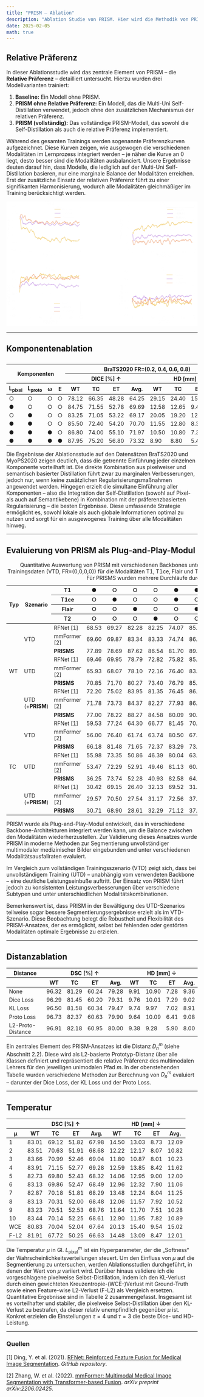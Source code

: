 ```yaml
---
title: "PRISM – Ablation"  
description: "Ablation Studie von PRISM. Hier wird die Methodik von PRISM in ihren Einzelteilen betrachtet und analysiert."  
date: 2025-02-05  
math: true
---
```


## Relative Präferenz

In dieser Ablationsstudie wird das zentrale Element von PRISM – die **Relative Präferenz** – detailliert untersucht. Hierzu wurden drei Modellvarianten trainiert:

1. **Baseline:** Ein Modell ohne PRISM.
2. **PRISM ohne Relative Präferenz:** Ein Modell, das die Multi-Uni Self-Distillation verwendet, jedoch ohne den zusätzlichen Mechanismus der relativen Präferenz.
3. **PRISM (vollständig):** Das vollständige PRISM-Modell, das sowohl die Self-Distillation als auch die relative Präferenz implementiert.

Während des gesamten Trainings werden sogenannte Präferenzkurven aufgezeichnet. Diese Kurven zeigen, wie ausgewogen die verschiedenen Modalitäten im Lernprozess integriert werden – je näher die Kurve an 0 liegt, desto besser sind die Modalitäten ausbalanciert. Unsere Ergebnisse deuten darauf hin, dass Modelle, die lediglich auf der Multi-Uni Self-Distillation basieren, nur eine marginale Balance der Modalitäten erreichen. Erst der zusätzliche Einsatz der relativen Präferenz führt zu einer signifikanten Harmonisierung, wodurch alle Modalitäten gleichmäßiger im Training berücksichtigt werden.



![Allgemeiness Beispiel von PRISM](https://raw.githubusercontent.com/DavidRutkevich/PRISM-Docs/refs/heads/new_figures/Prism%20%7C%20Modul/prism-abl-curves.png)

---
## Komponentenablation

<table>
  <caption></caption>
  <thead>
    <tr>
      <th colspan="4" rowspan="2">Komponenten</th>
      <th colspan="8">BraTS2020 FR=(0.2, 0.4, 0.6, 0.8)</th>
      <th colspan="8">MyoPS2020 FR=(0.3,0.5,0.7)</th>
    </tr>
    <tr>
      <th colspan="4">DICE [%] ↑</th>
      <th colspan="4">HD [mm] ↓</th>
      <th colspan="4">DICE [%] ↑</th>
      <th colspan="4">HD [mm] ↓</th>
    </tr>
    <tr>
      <th>L<sub>pixel</sub></th>
      <th>L<sub>proto</sub></th>
      <th>ω</th>
      <th>E</th>
      <th>WT</th>
      <th>TC</th>
      <th>ET</th>
      <th>Avg.</th>
      <th>WT</th>
      <th>TC</th>
      <th>ET</th>
      <th>Avg.</th>
      <th>LVB</th>
      <th>RVB</th>
      <th>MYO</th>
      <th>Avg.</th>
      <th>LVB</th>
      <th>RVB</th>
      <th>MYO</th>
      <th>Avg.</th>
    </tr>
  </thead>
  <tbody>
    <tr>
      <td>○</td>
      <td>○</td>
      <td>○</td>
      <td>○</td>
      <td>78.12</td>
      <td>66.35</td>
      <td>48.28</td>
      <td>64.25</td>
      <td>29.15</td>
      <td>24.40</td>
      <td>15.08</td>
      <td>22.88</td>
      <td>75.90</td>
      <td>55.05</td>
      <td>69.70</td>
      <td>66.88</td>
      <td>21.40</td>
      <td>24.70</td>
      <td>23.25</td>
      <td>23.12</td>
    </tr>
    <tr>
      <td>●</td>
      <td>○</td>
      <td>○</td>
      <td>○</td>
      <td>84.75</td>
      <td>71.55</td>
      <td>52.78</td>
      <td>69.69</td>
      <td>12.58</td>
      <td>12.65</td>
      <td>9.40</td>
      <td>11.54</td>
      <td>81.80</td>
      <td>54.70</td>
      <td>78.10</td>
      <td>71.53</td>
      <td>14.35</td>
      <td>28.75</td>
      <td>18.55</td>
      <td>20.55</td>
    </tr>
    <tr>
      <td>○</td>
      <td>●</td>
      <td>○</td>
      <td>○</td>
      <td>83.25</td>
      <td>71.05</td>
      <td>53.22</td>
      <td>69.17</td>
      <td>20.05</td>
      <td>19.20</td>
      <td>12.05</td>
      <td>17.10</td>
      <td>79.80</td>
      <td>58.30</td>
      <td>75.05</td>
      <td>71.05</td>
      <td>16.50</td>
      <td>27.80</td>
      <td>17.20</td>
      <td>20.50</td>
    </tr>
    <tr>
      <td>●</td>
      <td>●</td>
      <td>○</td>
      <td>○</td>
      <td>85.50</td>
      <td>72.40</td>
      <td>54.20</td>
      <td>70.70</td>
      <td>11.55</td>
      <td>12.80</td>
      <td>8.30</td>
      <td>10.88</td>
      <td>82.90</td>
      <td>59.75</td>
      <td>79.00</td>
      <td>73.88</td>
      <td>11.80</td>
      <td>24.70</td>
      <td>12.10</td>
      <td>16.20</td>
    </tr>
    <tr>
      <td>●</td>
      <td>●</td>
      <td>●</td>
      <td>○</td>
      <td>86.80</td>
      <td>74.00</td>
      <td>55.10</td>
      <td>71.97</td>
      <td>10.50</td>
      <td>10.80</td>
      <td>7.30</td>
      <td>9.53</td>
      <td>83.60</td>
      <td>62.65</td>
      <td>79.30</td>
      <td>75.18</td>
      <td>11.30</td>
      <td>19.55</td>
      <td>11.25</td>
      <td>14.03</td>
    </tr>
    <tr>
      <td>●</td>
      <td>●</td>
      <td>●</td>
      <td>●</td>
      <td>87.95</td>
      <td>75.20</td>
      <td>56.80</td>
      <td>73.32</td>
      <td>8.90</td>
      <td>8.80</td>
      <td>5.40</td>
      <td>7.70</td>
      <td>85.50</td>
      <td>65.00</td>
      <td>81.40</td>
      <td>77.30</td>
      <td>8.35</td>
      <td>17.50</td>
      <td>8.70</td>
      <td>11.52</td>
    </tr>
  </tbody>
</table>

Die Ergebnisse der Ablationsstudie auf den Datensätzen BraTS2020 und MyoPS2020 zeigen deutlich, dass die getrennte Einführung jeder einzelnen Komponente vorteilhaft ist. Die direkte Kombination aus pixelweiser und semantisch basierter Distillation führt zwar zu marginalen Verbesserungen, jedoch nur, wenn keine zusätzlichen Regularisierungsmaßnahmen angewendet werden. Hingegen erzielt die simultane Einführung aller Komponenten – also die Integration der Self-Distillation (sowohl auf Pixel- als auch auf Semantikebene) in Kombination mit der präferenzbasierten Regularisierung – die besten Ergebnisse. Diese umfassende Strategie ermöglicht es, sowohl lokale als auch globale Informationen optimal zu nutzen und sorgt für ein ausgewogenes Training über alle Modalitäten hinweg.


---
## Evaluierung von PRISM als Plug-and-Play-Modul

<table>
  <caption>
    Quantitative Auswertung von PRISM mit verschiedenen Backbones unter unvollständigen Trainingsdaten (UTD, FR=(0.2,0.4,0.6,0.8)) und vollständigen Trainingsdaten (VTD, FR=(0,0,0,0)) für die Modalitäten T1, T1ce, Flair und T2. Neben RFNet [1] und mmFormer [2] wird PRISMS als drittes Backbone verwendet. Für PRISMS wurden mehrere Durchläufe durchgeführt und deren Durchschnittswerte eingetragen.
  </caption>
  <thead>
    <tr>
      <th rowspan="4">Typ</th>
      <th rowspan="4">Szenario</th>
      <th>T1</th>
      <th>●</th>
      <th>○</th>
      <th>○</th>
      <th>○</th>
      <th>●</th>
      <th>●</th>
      <th>●</th>
      <th>○</th>
      <th>○</th>
      <th>○</th>
      <th>●</th>
      <th>●</th>
      <th>●</th>
      <th>○</th>
      <th>●</th>
      <th rowspan="4">Avg.</th>
    </tr>
    <tr>
      <th>T1ce</th>
      <th>○</th>
      <th>●</th>
      <th>○</th>
      <th>○</th>
      <th>●</th>
      <th>○</th>
      <th>○</th>
      <th>●</th>
      <th>●</th>
      <th>○</th>
      <th>●</th>
      <th>●</th>
      <th>○</th>
      <th>●</th>
      <th>●</th>
    </tr>
    <tr>
      <th>Flair</th>
      <th>○</th>
      <th>○</th>
      <th>●</th>
      <th>○</th>
      <th>○</th>
      <th>●</th>
      <th>○</th>
      <th>●</th>
      <th>○</th>
      <th>●</th>
      <th>●</th>
      <th>○</th>
      <th>●</th>
      <th>●</th>
      <th>●</th>
    </tr>
    <tr>
      <th>T2</th>
      <th>○</th>
      <th>○</th>
      <th>○</th>
      <th>●</th>
      <th>○</th>
      <th>○</th>
      <th>●</th>
      <th>○</th>
      <th>●</th>
      <th>●</th>
      <th>●</th>
      <th>○</th>
      <th>●</th>
      <th>●</th>
      <th>●</th>
    </tr>
  </thead>
  <tbody>
    <!-- Gruppe WT, Subgruppe VTD -->
    <tr>
      <td rowspan="9">WT</td>
      <td rowspan="3">VTD</td>
      <td>RFNet [1]</td>
      <td>68.53</td>
      <td>69.27</td>
      <td>82.28</td>
      <td>82.25</td>
      <td>74.07</td>
      <td>85.51</td>
      <td>84.90</td>
      <td>85.18</td>
      <td>83.94</td>
      <td>86.42</td>
      <td>86.61</td>
      <td>85.40</td>
      <td>87.63</td>
      <td>87.36</td>
      <td>88.30</td>
      <td>82.51</td>
    </tr>
    <tr>
      <td>mmFormer [2]</td>
      <td>69.60</td>
      <td>69.87</td>
      <td>83.34</td>
      <td>83.33</td>
      <td>74.74</td>
      <td>86.60</td>
      <td>85.81</td>
      <td>87.39</td>
      <td>85.47</td>
      <td>87.73</td>
      <td>87.99</td>
      <td>86.40</td>
      <td>88.60</td>
      <td>88.84</td>
      <td>89.27</td>
      <td>83.67</td>
    </tr>
    <tr>
      <td><strong>PRISMS</strong></td>
      <td>77.89</td>
      <td>78.69</td>
      <td>87.62</td>
      <td>86.54</td>
      <td>81.70</td>
      <td>89.12</td>
      <td>87.04</td>
      <td>89.71</td>
      <td>88.47</td>
      <td>89.57</td>
      <td>90.75</td>
      <td>89.42</td>
      <td>90.68</td>
      <td>89.31</td>
      <td>88.57</td>
      <td>87.01</td>
    </tr>
    <!-- Gruppe WT, Subgruppe UTD -->
    <tr>
      <td rowspan="3">UTD</td>
      <td>RFNet [1]</td>
      <td>69.46</td>
      <td>69.95</td>
      <td>78.79</td>
      <td>72.82</td>
      <td>75.82</td>
      <td>85.04</td>
      <td>78.77</td>
      <td>84.12</td>
      <td>77.89</td>
      <td>83.16</td>
      <td>86.23</td>
      <td>81.95</td>
      <td>86.25</td>
      <td>85.00</td>
      <td>86.85</td>
      <td>80.14</td>
    </tr>
    <tr>
      <td>mmFormer [2]</td>
      <td>65.93</td>
      <td>68.07</td>
      <td>78.10</td>
      <td>72.16</td>
      <td>76.40</td>
      <td>83.60</td>
      <td>81.71</td>
      <td>83.86</td>
      <td>78.17</td>
      <td>83.24</td>
      <td>86.39</td>
      <td>84.28</td>
      <td>85.98</td>
      <td>85.23</td>
      <td>87.36</td>
      <td>80.03</td>
    </tr>
    <tr>
      <td><strong>PRISMS</strong></td>
      <td>70.85</td>
      <td>71.70</td>
      <td>80.27</td>
      <td>73.40</td>
      <td>76.79</td>
      <td>85.12</td>
      <td>82.80</td>
      <td>84.08</td>
      <td>79.15</td>
      <td>83.92</td>
      <td>87.39</td>
      <td>84.82</td>
      <td>86.56</td>
      <td>86.40</td>
      <td>87.50</td>
      <td>81.38</td>
    </tr>
    <!-- Gruppe WT, Subgruppe UTD (+PRISM) -->
    <tr>
      <td rowspan="3">UTD<br>(+<strong>PRISM</strong>)</td>
      <td>RFNet [1]</td>
      <td>72.20</td>
      <td>75.02</td>
      <td>83.95</td>
      <td>81.35</td>
      <td>76.45</td>
      <td>86.78</td>
      <td>82.38</td>
      <td>85.57</td>
      <td>82.60</td>
      <td>86.85</td>
      <td>87.46</td>
      <td>83.04</td>
      <td>87.91</td>
      <td>87.45</td>
      <td>88.20</td>
      <td>83.15</td>
    </tr>
    <tr>
      <td>mmFormer [2]</td>
      <td>71.78</td>
      <td>73.73</td>
      <td>84.37</td>
      <td>82.27</td>
      <td>77.93</td>
      <td>86.93</td>
      <td>84.05</td>
      <td>87.14</td>
      <td>84.78</td>
      <td>86.85</td>
      <td>88.07</td>
      <td>85.88</td>
      <td>87.58</td>
      <td>88.44</td>
      <td>88.88</td>
      <td>83.91</td>
    </tr>
    <tr>
      <td><strong>PRISMS</strong></td>
      <td>77.00</td>
      <td>78.22</td>
      <td>88.27</td>
      <td>84.58</td>
      <td>80.09</td>
      <td>90.79</td>
      <td>85.58</td>
      <td>89.66</td>
      <td>87.38</td>
      <td>89.98</td>
      <td>90.78</td>
      <td>87.19</td>
      <td>89.49</td>
      <td>90.66</td>
      <td>86.05</td>
      <td>86.38</td>
    </tr>
    <!-- Gruppe TC, Subgruppe VTD -->
    <tr>
      <td rowspan="9">TC</td>
      <td rowspan="3">VTD</td>
      <td>RFNet [1]</td>
      <td>59.53</td>
      <td>77.24</td>
      <td>64.30</td>
      <td>66.77</td>
      <td>81.45</td>
      <td>70.28</td>
      <td>70.39</td>
      <td>80.16</td>
      <td>81.90</td>
      <td>70.70</td>
      <td>81.67</td>
      <td>83.28</td>
      <td>72.83</td>
      <td>81.97</td>
      <td>82.80</td>
      <td>75.02</td>
    </tr>
    <tr>
      <td>mmFormer [2]</td>
      <td>56.00</td>
      <td>76.40</td>
      <td>61.74</td>
      <td>63.74</td>
      <td>80.50</td>
      <td>67.07</td>
      <td>66.61</td>
      <td>79.67</td>
      <td>81.36</td>
      <td>68.66</td>
      <td>80.71</td>
      <td>82.23</td>
      <td>69.89</td>
      <td>81.25</td>
      <td>81.90</td>
      <td>73.18</td>
    </tr>
    <tr>
      <td><strong>PRISMS</strong></td>
      <td>66.18</td>
      <td>81.48</td>
      <td>71.65</td>
      <td>72.37</td>
      <td>83.29</td>
      <td>73.94</td>
      <td>72.71</td>
      <td>85.73</td>
      <td>83.65</td>
      <td>74.65</td>
      <td>86.26</td>
      <td>84.70</td>
      <td>76.01</td>
      <td>85.38</td>
      <td>85.21</td>
      <td>78.88</td>
    </tr>
    <!-- Gruppe TC, Subgruppe UTD -->
    <tr>
      <td rowspan="3">UTD</td>
      <td>RFNet [1]</td>
      <td>55.98</td>
      <td>73.35</td>
      <td>50.86</td>
      <td>46.39</td>
      <td>80.04</td>
      <td>63.04</td>
      <td>58.69</td>
      <td>76.43</td>
      <td>77.52</td>
      <td>56.65</td>
      <td>78.50</td>
      <td>80.07</td>
      <td>64.72</td>
      <td>76.86</td>
      <td>79.89</td>
      <td>67.93</td>
    </tr>
    <tr>
      <td>mmFormer [2]</td>
      <td>53.47</td>
      <td>72.29</td>
      <td>52.91</td>
      <td>49.46</td>
      <td>81.13</td>
      <td>60.50</td>
      <td>59.18</td>
      <td>74.66</td>
      <td>78.45</td>
      <td>59.60</td>
      <td>78.50</td>
      <td>81.81</td>
      <td>63.73</td>
      <td>77.74</td>
      <td>80.53</td>
      <td>68.26</td>
    </tr>
    <tr>
      <td><strong>PRISMS</strong></td>
      <td>36.25</td>
      <td>73.74</td>
      <td>52.28</td>
      <td>40.93</td>
      <td>82.58</td>
      <td>64.76</td>
      <td>59.58</td>
      <td>78.35</td>
      <td>79.54</td>
      <td>62.52</td>
      <td>81.09</td>
      <td>83.46</td>
      <td>66.48</td>
      <td>77.62</td>
      <td>81.97</td>
      <td>68.08</td>
    </tr>
    <!-- Gruppe TC, Subgruppe UTD (+PRISM) -->
    <tr>
      <td rowspan="3">UTD<br>(+<strong>PRISM</strong>)</td>
      <td>RFNet [1]</td>
      <td>30.42</td>
      <td>69.15</td>
      <td>26.40</td>
      <td>32.13</td>
      <td>69.52</td>
      <td>31.47</td>
      <td>72.24</td>
      <td>69.90</td>
      <td>37.48</td>
      <td>70.18</td>
      <td>71.35</td>
      <td>52.87</td>
    </tr>
    <tr>
      <td>mmFormer [2]</td>
      <td>29.57</td>
      <td>70.50</td>
      <td>27.54</td>
      <td>31.17</td>
      <td>72.56</td>
      <td>37.61</td>
      <td>35.30</td>
      <td>67.65</td>
      <td>70.20</td>
      <td>30.26</td>
      <td>70.87</td>
      <td>70.97</td>
      <td>36.93</td>
      <td>69.97</td>
      <td>70.50</td>
      <td>52.77</td>
    </tr>
    <tr>
      <td><strong>PRISMS</strong></td>
      <td>30.71</td>
      <td>68.90</td>
      <td>28.61</td>
      <td>32.29</td>
      <td>71.12</td>
      <td>37.93</td>
      <td>38.02</td>
      <td>69.41</td>
      <td>70.85</td>
      <td>38.46</td>
      <td>68.54</td>
      <td>70.64</td>
      <td>41.37</td>
      <td>69.35</td>
      <td>70.28</td>
      <td>53.77</td>
    </tr>
  </tbody>
</table>

PRISM wurde als Plug-and-Play-Modul entwickelt, das in verschiedene Backbone-Architekturen integriert werden kann, um die Balance zwischen den Modalitäten wiederherzustellen. Zur Validierung dieses Ansatzes wurde PRISM in moderne Methoden zur Segmentierung unvollständiger multimodaler medizinischer Bilder eingebunden und unter verschiedenen Modalitätsausfallraten evaluiert.

Im Vergleich zum vollständigen Trainingsszenario (VTD) zeigt sich, dass bei unvollständigem Training (UTD) – unabhängig vom verwendeten Backbone – eine deutliche Leistungseinbuße auftritt. Der Einsatz von PRISM führt jedoch zu konsistenten Leistungsverbesserungen über verschiedene Subtypen und unter unterschiedlichen Modalitätskombinationen. 

Bemerkenswert ist, dass PRISM in der Bewältigung des UTD-Szenarios teilweise sogar bessere Segmentierungsergebnisse erzielt als im VTD-Szenario. Diese Beobachtung belegt die Robustheit und Flexibilität des PRISM-Ansatzes, der es ermöglicht, selbst bei fehlenden oder gestörten Modalitäten optimale Ergebnisse zu erzielen.

---

## Distanzablation

<table>
  <thead>
    <tr>
      <th>Distance</th>
      <th colspan="4">DSC [%] ↑</th>
      <th colspan="4">HD [mm] ↓</th>
    </tr>
    <tr>
      <th></th>
      <th>WT</th>
      <th>TC</th>
      <th>ET</th>
      <th>Avg.</th>
      <th>WT</th>
      <th>TC</th>
      <th>ET</th>
      <th>Avg.</th>
    </tr>
  </thead>
  <tbody>
    <tr>
      <td>None</td>
      <td>96.32</td>
      <td>81.29</td>
      <td>60.24</td>
      <td>79.28</td>
      <td>9.91</td>
      <td>10.90</td>
      <td>7.28</td>
      <td>9.36</td>
    </tr>
    <tr>
      <td>Dice Loss</td>
      <td>96.29</td>
      <td>81.45</td>
      <td>60.20</td>
      <td>79.31</td>
      <td>9.76</td>
      <td>10.01</td>
      <td>7.29</td>
      <td>9.02</td>
    </tr>
    <tr>
      <td>KL Loss</td>
      <td>96.50</td>
      <td>81.58</td>
      <td>60.34</td>
      <td>79.47</td>
      <td>9.74</td>
      <td>9.97</td>
      <td>7.02</td>
      <td>8.91</td>
    </tr>
    <tr>
      <td>Proto Loss</td>
      <td>96.73</td>
      <td>82.37</td>
      <td>60.63</td>
      <td>79.90</td>
      <td>9.64</td>
      <td>10.09</td>
      <td>6.41</td>
      <td>9.08</td>
    </tr>
    <tr>
      <td>L2-Proto-Distance</td>
      <td>96.91</td>
      <td>82.18</td>
      <td>60.95</td>
      <td>80.00</td>
      <td>9.38</td>
      <td>9.28</td>
      <td>5.90</td>
      <td>8.00</td>
    </tr>
  </tbody>
</table>

Ein zentrales Element des PRISM-Ansatzes ist die Distanz $D^m_n$ (siehe Abschnitt 2.2). Diese wird als L2-basierte Prototyp-Distanz über alle Klassen definiert und repräsentiert die relative Präferenz des multimodalen Lehrers für den jeweiligen unimodalen Pfad $m$. In der obenstehenden Tabelle wurden verschiedene Methoden zur Berechnung von $D^m_n$ evaluiert – darunter der Dice Loss, der KL Loss und der Proto Loss.

---
## Temperatur

<table>
  <thead>
    <tr>
      <th></th>
      <th colspan="4">DSC [%] ↑</th>
      <th colspan="4">HD [mm] ↓</th>
    </tr>
    <tr>
      <th>µ</th>
      <th>WT</th>
      <th>TC</th>
      <th>ET</th>
      <th>Avg.</th>
      <th>WT</th>
      <th>TC</th>
      <th>ET</th>
      <th>Avg.</th>
    </tr>
  </thead>
  <tbody>
    <tr>
      <td>1</td>
      <td>83.01</td>
      <td>69.12</td>
      <td>51.82</td>
      <td>67.98</td>
      <td>14.50</td>
      <td>13.03</td>
      <td>8.73</td>
      <td>12.09</td>
    </tr>
    <tr>
      <td>2</td>
      <td>83.51</td>
      <td>70.63</td>
      <td>51.91</td>
      <td>68.68</td>
      <td>12.22</td>
      <td>12.17</td>
      <td>8.07</td>
      <td>10.82</td>
    </tr>
    <tr>
      <td>3</td>
      <td>83.66</td>
      <td>70.99</td>
      <td>52.46</td>
      <td>69.04</td>
      <td>11.80</td>
      <td>10.87</td>
      <td>8.01</td>
      <td>10.23</td>
    </tr>
    <tr>
      <td>4</td>
      <td>83.91</td>
      <td>71.15</td>
      <td>52.77</td>
      <td>69.28</td>
      <td>12.59</td>
      <td>13.85</td>
      <td>8.42</td>
      <td>11.62</td>
    </tr>
    <tr>
      <td>5</td>
      <td>82.73</td>
      <td>69.80</td>
      <td>52.43</td>
      <td>68.32</td>
      <td>14.06</td>
      <td>12.95</td>
      <td>9.00</td>
      <td>12.00</td>
    </tr>
    <tr>
      <td>6</td>
      <td>83.13</td>
      <td>69.86</td>
      <td>52.47</td>
      <td>68.49</td>
      <td>12.96</td>
      <td>12.32</td>
      <td>7.90</td>
      <td>11.06</td>
    </tr>
    <tr>
      <td>7</td>
      <td>82.87</td>
      <td>70.18</td>
      <td>51.81</td>
      <td>68.29</td>
      <td>13.48</td>
      <td>12.24</td>
      <td>8.04</td>
      <td>11.25</td>
    </tr>
    <tr>
      <td>8</td>
      <td>83.13</td>
      <td>70.31</td>
      <td>52.00</td>
      <td>68.48</td>
      <td>12.06</td>
      <td>11.57</td>
      <td>7.92</td>
      <td>10.52</td>
    </tr>
    <tr>
      <td>9</td>
      <td>83.23</td>
      <td>70.51</td>
      <td>52.53</td>
      <td>68.76</td>
      <td>11.64</td>
      <td>11.70</td>
      <td>7.51</td>
      <td>10.28</td>
    </tr>
    <tr>
      <td>10</td>
      <td>83.44</td>
      <td>70.14</td>
      <td>52.25</td>
      <td>68.61</td>
      <td>12.90</td>
      <td>11.95</td>
      <td>7.82</td>
      <td>10.89</td>
    </tr>
    <tr>
      <td>WCE</td>
      <td>80.83</td>
      <td>70.04</td>
      <td>52.04</td>
      <td>67.64</td>
      <td>20.13</td>
      <td>15.40</td>
      <td>9.54</td>
      <td>15.02</td>
    </tr>
    <tr>
      <td>F-L2</td>
      <td>81.91</td>
      <td>67.72</td>
      <td>50.25</td>
      <td>66.63</td>
      <td>14.48</td>
      <td>13.09</td>
      <td>8.47</td>
      <td>12.01</td>
    </tr>
  </tbody>
</table>

Die Temperatur $\mu$ in Gl. $L_{\text{pixel}}^m$ ist ein Hyperparameter, der die „Softness“ der Wahrscheinlichkeitsverteilungen steuert. Um den Einfluss von $\mu$ auf die Segmentierung zu untersuchen, werden Ablationsstudien durchgeführt, in denen der Wert von $\mu$ variiert wird. Darüber hinaus validiere ich die vorgeschlagene pixelweise Selbst-Distillation, indem ich den KL-Verlust durch einen gewichteten Kreuzentropie-(WCE-)Verlust mit Ground-Truth sowie einen Feature-wise L2-Verlust (F-L2) als Vergleich ersetzen. Quantitative Ergebnisse sind in Tabelle 2 zusammengefasst. Insgesamt ist es vorteilhafter und stabiler, die pixelweise Selbst-Distillation über den KL-Verlust zu bestrafen, da dieser relativ unempfindlich gegenüber $\mu$ ist. Konkret erzielen die Einstellungen $\tau = 4$ und $\tau = 3$ die beste Dice- und HD-Leistung.



---

### Quellen

[1] Ding, Y. et al. (2021). [RFNet: Reinforced Feature Fusion for Medical Image Segmentation](https://github.com/dyh127/RFNet). *GitHub repository*.

[2] Zhang, W. et al. (2022). [mmFormer: Multimodal Medical Image Segmentation with Transformer-based Fusion](https://arxiv.org/abs/2206.02425). *arXiv preprint arXiv:2206.02425*.
